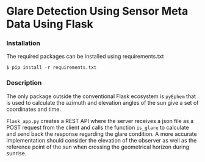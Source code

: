 # Glare Detection Using Sensor Meta Data Using Flask

### Installation
The required packages can be installed using requirements.txt

    $ pip install -r requirements.txt

### Description 
The only package outside the conventional Flask ecosystem is `pyEphem` that is used 
to calculate the azimuth and elevation angles of the sun give
a set of coordinates and time. 

`Flask_app.py` creates a REST API where the server
receives a json file as a POST request from the client and calls the function
`is_glare` to calculate and send back the response regarding the glare condition.
A more accurate implementation should consider the elevation of the observer 
as well as the reference point of the sun when crossing the geometrical horizon during sunrise.
